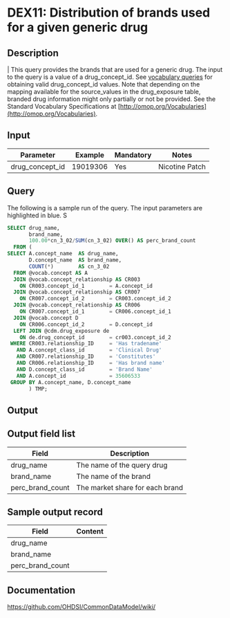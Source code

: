 <!---
Group:drug exposure
Name:DEX11 Distribution of brands used for a given generic drug
Author:Patrick Ryan
CDM Version: 5.0
-->

# DEX11: Distribution of brands used for a given generic drug

## Description
| This query provides the brands that are used for a generic drug. The input to the query is a value of a drug_concept_id. See [vocabulary queries](http://vocabqueries.omop.org/drug-queries) for obtaining valid drug_concept_id values.  Note that depending on the mapping available for the source_values in the drug_exposure table, branded drug information might only partially or not be provided. See the Standard Vocabulary Specifications at  [http://omop.org/Vocabularies](http://omop.org/Vocabularies).

## Input

|  Parameter |  Example |  Mandatory |  Notes |
| --- | --- | --- | --- |
| drug_concept_id | 19019306 | Yes | Nicotine Patch |

## Query
The following is a sample run of the query. The input parameters are highlighted in  blue. S

```sql
SELECT drug_name,
       brand_name,
       100.00*cn_3_02/SUM(cn_3_02) OVER() AS perc_brand_count
  FROM (
SELECT A.concept_name  AS drug_name,
       D.concept_name  AS brand_name,
       COUNT(*)        AS cn_3_02
  FROM @vocab.concept AS A
  JOIN @vocab.concept_relationship AS CR003
    ON CR003.concept_id_1        = A.concept_id
  JOIN @vocab.concept_relationship AS CR007
    ON CR007.concept_id_2        = CR003.concept_id_2
  JOIN @vocab.concept_relationship AS CR006
    ON CR007.concept_id_1        = CR006.concept_id_1
  JOIN @vocab.concept D
    ON CR006.concept_id_2        = D.concept_id
  LEFT JOIN @cdm.drug_exposure de
    ON de.drug_concept_id        = cr003.concept_id_2
 WHERE CR003.relationship_ID     = 'Has tradename'
   AND A.concept_class_id        = 'Clinical Drug'
   AND CR007.relationship_ID     = 'Constitutes'
   AND CR006.relationship_ID     = 'Has brand name'
   AND D.concept_class_id        = 'Brand Name'
   AND A.concept_id              = 35606533
 GROUP BY A.concept_name, D.concept_name
       ) TMP;
```

## Output

## Output field list

|  Field |  Description |
| --- | --- |
| drug_name | The name of the query drug |
| brand_name | The name of the brand |
| perc_brand_count | The market share for each brand |

## Sample output record

|  Field |  Content |
| --- | --- |
| drug_name |   |
| brand_name |   |
| perc_brand_count |   |

## Documentation
https://github.com/OHDSI/CommonDataModel/wiki/
